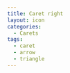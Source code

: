 ```yaml
---
title: Caret right
layout: icon
categories:
  - Carets
tags:
  - caret
  - arrow
  - triangle
---
```

